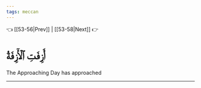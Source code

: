 ```yaml
---
tags: meccan
---
```


👈 [[53-56|Prev]] | [[53-58|Next]] 👉

# أَزِفَتِ ٱلۡأٓزِفَةُ

The Approaching Day has approached

---


